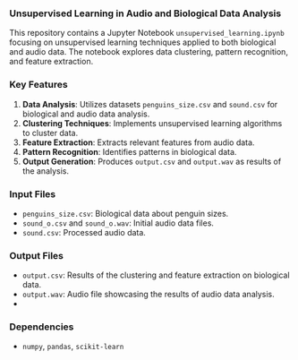  ### Unsupervised Learning in Audio and Biological Data Analysis
This repository contains a Jupyter Notebook `unsupervised_learning.ipynb` focusing on unsupervised learning techniques applied to both biological and audio data. The notebook explores data clustering, pattern recognition, and feature extraction.

### Key Features
1. **Data Analysis**: Utilizes datasets `penguins_size.csv` and `sound.csv` for biological and audio data analysis.
2. **Clustering Techniques**: Implements unsupervised learning algorithms to cluster data.
3. **Feature Extraction**: Extracts relevant features from audio data.
4. **Pattern Recognition**: Identifies patterns in biological data.
5. **Output Generation**: Produces `output.csv` and `output.wav` as results of the analysis.

### Input Files
- `penguins_size.csv`: Biological data about penguin sizes.
- `sound_o.csv` and `sound_o.wav`: Initial audio data files.
- `sound.csv`: Processed audio data.

### Output Files
- `output.csv`: Results of the clustering and feature extraction on biological data.
- `output.wav`: Audio file showcasing the results of audio data analysis.
- 
### Dependencies
- `numpy`, `pandas`, `scikit-learn`

